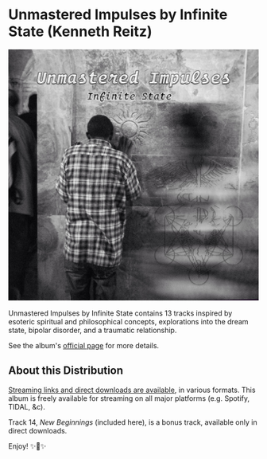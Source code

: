 # Unmastered Impulses by Infinite State (Kenneth Reitz)

![album artwork](https://github.com/kennethreitz/unmastered-impulses/blob/master/unmastered-impulses.jpg?raw=true)

Unmastered Impulses by Infinite State contains 13 tracks inspired by esoteric spiritual and philosophical concepts, explorations into the dream state, bipolar disorder, and a traumatic relationship.

See the album's [official page](http://www.kennethreitz.org/unmastered-impulses) for more details.

## About this Distribution

[Streaming links and direct downloads are available](http://www.kennethreitz.org/unmastered-impulses), in various formats. This album is freely available for streaming on all major platforms (e.g. Spotify, TIDAL, &c).

Track 14, *New Beginnings* (included here), is a bonus track, available only in direct downloads.

Enjoy! ✨🍰✨
